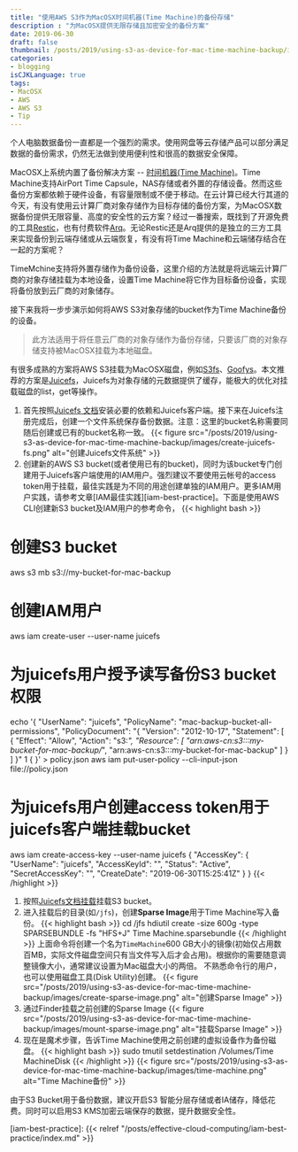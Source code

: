 ```yaml
---
title: "使用AWS S3作为MacOSX时间机器(Time Machine)的备份存储"
description : "为MacOSX提供无限存储且加密安全的备份方案"
date: 2019-06-30
draft: false
thumbnail: /posts/2019/using-s3-as-device-for-mac-time-machine-backup/images/cover.jpg
categories:
- blogging
isCJKLanguage: true
tags:
- MacOSX
- AWS
- AWS S3
- Tip
---
```

个人电脑数据备份一直都是一个强烈的需求。使用网盘等云存储产品可以部分满足数据的备份需求，仍然无法做到使用便利性和很高的数据安全保障。

MacOSX上系统内置了备份解决方案 -- [时间机器(Time Machine)][time-machine-doc]。Time Machine支持AirPort Time Capsule，NAS存储或者外置的存储设备。然而这些备份方案都依赖于硬件设备，有容量限制或不便于移动。在云计算已经大行其道的今天，有没有使用云计算厂商对象存储作为目标存储的备份方案，为MacOSX数据备份提供无限容量、高度的安全性的云方案？经过一番搜索，既找到了开源免费的工具[Restic][restic]，也有付费软件[Arq][Arq]。无论Restic还是Arq提供的是独立的三方工具来实现备份到云端存储或从云端恢复，有没有将Time Machine和云端储存结合在一起的方案呢？

<!--more-->

TimeMchine支持将外置存储作为备份设备，这里介绍的方法就是将远端云计算厂商的对象存储挂载为本地设备，设置Time Machine将它作为目标备份设备，实现将备份放到云厂商的对象储存。

接下来我将一步步演示如何将AWS S3对象存储的bucket作为Time Machine备份的设备。

> 此方法适用于将任意云厂商的对象存储作为备份存储，只要该厂商的对象存储支持被MacOSX挂载为本地磁盘。

有很多成熟的方案将AWS S3挂载为MacOSX磁盘，例如[S3fs][s3fs]、[Goofys][goofys]。本文推荐的方案是[Juicefs][juicefs]，Juicefs为对象存储的元数据提供了缓存，能极大的优化对挂载磁盘的list，get等操作。

1. 首先按照[Juicefs 文档][juicefs-installation]安装必要的依赖和Juicefs客户端。接下来在Juicefs注册完成后，创建一个文件系统保存备份数据。注意：这里的bucket名称需要同随后创建或已有的bucket名称一致。
{{< figure src="/posts/2019/using-s3-as-device-for-mac-time-machine-backup/images/create-juicefs-fs.png" alt="创建Juicefs文件系统" >}}
1. 创建新的AWS S3 bucket(或者使用已有的bucket)，同时为该bucket专门创建用于Juicefs客户端使用的IAM用户。强烈建议不要使用云帐号的access token用于挂载，最佳实践是为不同的用途创建单独的IAM用户。更多IAM用户实践，请参考文章[IAM最佳实践][iam-best-practice]。下面是使用AWS CLI创建新S3 bucket及IAM用户的参考命令，
{{< highlight bash >}}
# 创建S3 bucket
aws s3 mb s3://my-bucket-for-mac-backup

# 创建IAM用户
aws iam create-user --user-name juicefs
# 为juicefs用户授予读写备份S3 bucket权限
echo '{
    "UserName": "juicefs",
    "PolicyName": "mac-backup-bucket-all-permissions",
    "PolicyDocument": "{ \"Version\": \"2012-10-17\", \"Statement\": [ { \"Effect\": \"Allow\", \"Action\": \"s3:*\", \"Resource\": [ \"arn:aws-cn:s3:::my-bucket-for-mac-backup/*\", \"arn:aws-cn:s3:::my-bucket-for-mac-backup\" ] } ] }"
  1 {
}' > policy.json
aws iam put-user-policy --cli-input-json file://policy.json
# 为juicefs用户创建access token用于juicefs客户端挂载bucket
aws iam create-access-key --user-name juicefs
{
    "AccessKey": {
        "UserName": "juicefs",
        "AccessKeyId": "<key id>",
        "Status": "Active",
        "SecretAccessKey": "<access key>",
        "CreateDate": "2019-06-30T15:25:41Z"
    }
}
{{< /highlight >}}
1. 按照[Juicefs文档挂载][juicefs-mount]挂载S3 bucket。
1. 进入挂载后的目录(如`/jfs`)，创建**Sparse Image**用于Time Machine写入备份。
{{< highlight bash >}}
cd /jfs
hdiutil create -size 600g -type SPARSEBUNDLE -fs "HFS+J" Time Machine.sparsebundle
{{< /highlight >}}
上面命令将创建一个名为`TimeMachine`600 GB大小的镜像(初始仅占用数百MB，实际文件磁盘空间只有当文件写入后才会占用)。根据你的需要随意调整镜像大小，通常建议设置为Mac磁盘大小的两倍。
不熟悉命令行的用户，也可以使用磁盘工具(Disk Utility)创建。
{{< figure src="/posts/2019/using-s3-as-device-for-mac-time-machine-backup/images/create-sparse-image.png" alt="创建Sparse Image" >}}
1. 通过Finder挂载之前创建的Sparse Image
{{< figure src="/posts/2019/using-s3-as-device-for-mac-time-machine-backup/images/mount-sparse-image.png" alt="挂载Sparse Image" >}}
1. 现在是魔术步骤，告诉Time Machine使用之前创建的虚拟设备作为备份磁盘。
{{< highlight bash >}}
sudo tmutil setdestination /Volumes/Time MachineDisk
{{< /highlight >}} 
{{< figure src="/posts/2019/using-s3-as-device-for-mac-time-machine-backup/images/time-machine.png" alt="Time Machine备份" >}}

由于S3 Bucket用于备份数据，建议开启S3 智能分层存储或者IA储存，降低花费。同时可以启用S3 KMS加密云端保存的数据，提升数据安全性。

[time-machine-doc]: https://support.apple.com/zh-cn/HT201250
[restic]: https://restic.net/
[Arq]: https://www.arqbackup.com/
[s3fs]: https://amazonaws-china.com/cn/blogs/china/s3fs-amazon-ec2-linux/
[goofys]: https://github.com/kahing/goofys
[juicefs]: https://juicefs.com
[juicefs-installation]: https://juicefs.com/docs/zh/getting_started.html#system-requirement
[juicefs-mount]: https://juicefs.com/docs/zh/getting_started.html#mount-filesystem
[iam-best-practice]: {{< relref "/posts/effective-cloud-computing/iam-best-practice/index.md" >}}
